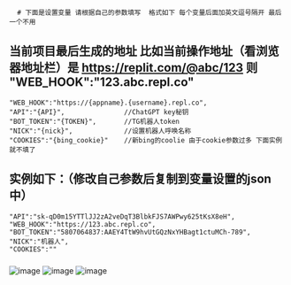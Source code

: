       # 下面是设置变量 请根据自己的参数填写  格式如下 每个变量后面加英文逗号隔开 最后一个不用
## 当前项目最后生成的地址 比如当前操作地址（看浏览器地址栏）是 https://replit.com/@abc/123 则 "WEB_HOOK":"123.abc.repl.co"
````
"WEB_HOOK":"https://{appname}.{username}.repl.co",
"API":"{API}",               //ChatGPT key秘钥
"BOT_TOKEN":"{TOKEN}",       //TG机器人token
"NICK":"{nick}",             //设置机器人呼唤名称 
"COOKIES":"{bing_cookie}"    //新bing的coolie 由于cookie参数过多 下面实例就不填了 
````
##       实例如下：（修改自己参数后复制到变量设置的json中）
````
"API":"sk-qD0m15YTTlJJ2zA2veDqT3BlbkFJS7AWPwy625tKsX8eH",
"WEB_HOOK":"https://123.abc.repl.co",
"BOT_TOKEN":"5807064837:AAEY4TtW9hvUtGQzNxYHBagt1ctuMCh-789",
"NICK":"机器人",
"COOKIES":""
````
###
![image](https://user-images.githubusercontent.com/128985777/229416702-6cbeaf5c-d692-4ef6-9c7c-46ff7700300e.png)
![image](https://user-images.githubusercontent.com/128985777/229416720-990028d7-6249-43c7-b203-521636b2bb89.png)
![image](https://user-images.githubusercontent.com/128985777/229416735-20500d2f-6a6c-486a-bcb2-1ab7912b4b86.png)

